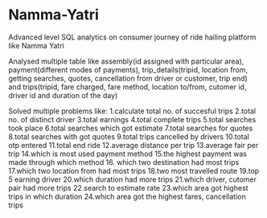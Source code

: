 # Namma-Yatri
Advanced level SQL analytics on consumer journey of ride hailing platform like Namma Yatri

Analysed multiple table like assembly(id assigned with particular area), payment(different modes of payments), trip_details(tripid, location from, getting searches, quotes, cancellation from driver or customer, trip end) and trips(tripid, fare charged, fare method, location to/from, cutomer id, driver id and duration of the day)

Solved multiple problems like:
1.calculate total no. of succesful trips
2.total no. of distinct driver
3.total earnings
4.total complete trips
5.total searches took place
6.total searches which got estimate
7.total searches for quotes
8.total searches with got quotes
9.total trips cancelled by drivers
10.total otp entered
11.total end ride
12.average distance per trip
13.average fair per trip
14.which is most used payment method
15.the highest payment was made through which method
16. which two destination had most trips
17.which two location from had most trips
18.two most travelled route 
19.top 5 earning driver
20.which duration had more trips
21.which driver, cutomer pair had more trips 
22.search to estimate rate
23.which area got highest trips in which duration
24.which area got the highest fares, cancellation trips
